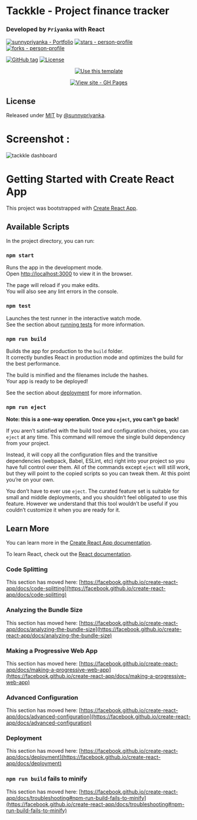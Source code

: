 #  Tackkle - Project finance tracker 
### Developed by ` Priyanka ` with React

<a href="https://sunnypriyanka.github.io/"><img src="https://img.shields.io/static/v1?label=sunnypriyanka&message=person-profile&color=blue&logo=github" alt="sunnypriyanka - Portfolio "></a>
<a href="https://github.com/sunnypriyanka/person-profile"><img src="https://img.shields.io/github/stars/sunnypriyanka/person-profile?style=social" alt="stars - person-profile"></a>
<a href="https://github.com/sunnypriyanka/person-profile"><img src="https://img.shields.io/github/forks/sunnypriyanka/person-profile?style=social" alt="forks - person-profile"></a>



<a href="https://github.com/sunnypriyanka/person-profile/releases/"><img src="https://img.shields.io/github/tag/sunnypriyanka/person-profile?include_prereleases=&sort=semver" alt="GitHub tag"></a>
<a href="#license"><img src="https://img.shields.io/badge/License-MIT-blue" alt="License"></a>



<div align="center">
<a href="https://github.com/sunnypriyanka/person-profile/generate"><img src="https://img.shields.io/badge/Generate-Use_this_template-2ea44f?style=for-the-badge" alt="Use this template"></a>

<a href="https://tackkle-dashboard-sunny.herokuapp.com/"><img src="https://img.shields.io/badge/View_site-GH_Pages-2ea44f?style=for-the-badge" alt="View site - GH Pages"></a>

</div>
<h2>License</h2>
Released under <a href="/LICENSE">MIT</a> by <a href="https://github.com/sunnypriyanka">@sunnypriyanka</a>.


# Screenshot  :

![tackkle dashboard](https://user-images.githubusercontent.com/88229034/133717227-03639963-fd95-4e6f-bc00-bf11d739c97d.PNG)




# Getting Started with Create React App

This project was bootstrapped with [Create React App](https://github.com/facebook/create-react-app).

## Available Scripts

In the project directory, you can run:

### `npm start`

Runs the app in the development mode.\
Open [http://localhost:3000](http://localhost:3000) to view it in the browser.

The page will reload if you make edits.\
You will also see any lint errors in the console.

### `npm test`

Launches the test runner in the interactive watch mode.\
See the section about [running tests](https://facebook.github.io/create-react-app/docs/running-tests) for more information.

### `npm run build`

Builds the app for production to the `build` folder.\
It correctly bundles React in production mode and optimizes the build for the best performance.

The build is minified and the filenames include the hashes.\
Your app is ready to be deployed!

See the section about [deployment](https://facebook.github.io/create-react-app/docs/deployment) for more information.

### `npm run eject`

**Note: this is a one-way operation. Once you `eject`, you can’t go back!**

If you aren’t satisfied with the build tool and configuration choices, you can `eject` at any time. This command will remove the single build dependency from your project.

Instead, it will copy all the configuration files and the transitive dependencies (webpack, Babel, ESLint, etc) right into your project so you have full control over them. All of the commands except `eject` will still work, but they will point to the copied scripts so you can tweak them. At this point you’re on your own.

You don’t have to ever use `eject`. The curated feature set is suitable for small and middle deployments, and you shouldn’t feel obligated to use this feature. However we understand that this tool wouldn’t be useful if you couldn’t customize it when you are ready for it.

## Learn More

You can learn more in the [Create React App documentation](https://facebook.github.io/create-react-app/docs/getting-started).

To learn React, check out the [React documentation](https://reactjs.org/).

### Code Splitting

This section has moved here: [https://facebook.github.io/create-react-app/docs/code-splitting](https://facebook.github.io/create-react-app/docs/code-splitting)

### Analyzing the Bundle Size

This section has moved here: [https://facebook.github.io/create-react-app/docs/analyzing-the-bundle-size](https://facebook.github.io/create-react-app/docs/analyzing-the-bundle-size)

### Making a Progressive Web App

This section has moved here: [https://facebook.github.io/create-react-app/docs/making-a-progressive-web-app](https://facebook.github.io/create-react-app/docs/making-a-progressive-web-app)

### Advanced Configuration

This section has moved here: [https://facebook.github.io/create-react-app/docs/advanced-configuration](https://facebook.github.io/create-react-app/docs/advanced-configuration)

### Deployment

This section has moved here: [https://facebook.github.io/create-react-app/docs/deployment](https://facebook.github.io/create-react-app/docs/deployment)

### `npm run build` fails to minify

This section has moved here: [https://facebook.github.io/create-react-app/docs/troubleshooting#npm-run-build-fails-to-minify](https://facebook.github.io/create-react-app/docs/troubleshooting#npm-run-build-fails-to-minify)
